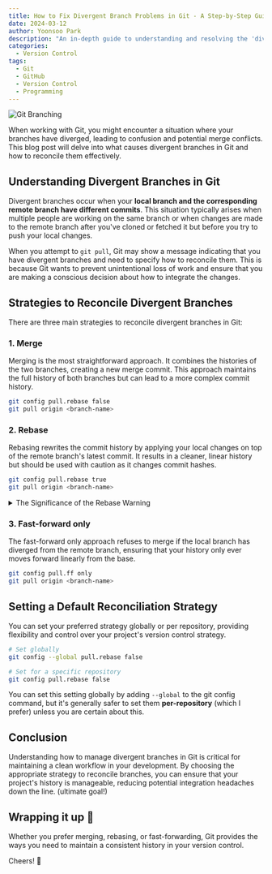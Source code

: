 ```yaml
---
title: How to Fix Divergent Branch Problems in Git - A Step-by-Step Guide.
date: 2024-03-12
author: Yoonsoo Park
description: "An in-depth guide to understanding and resolving the 'divergent branches' issue in Git, focusing on different reconciliation strategies."
categories:
  - Version Control
tags:
  - Git
  - GitHub
  - Version Control
  - Programming
---
```


![Git Branching](images/github-watching-you.webp)

When working with Git, you might encounter a situation where your branches have diverged, leading to confusion and potential merge conflicts. This blog post will delve into what causes divergent branches in Git and how to reconcile them effectively.

## Understanding Divergent Branches in Git

Divergent branches occur when your **local branch and the corresponding remote branch have different commits**. This situation typically arises when multiple people are working on the same branch or when changes are made to the remote branch after you've cloned or fetched it but before you try to push your local changes.

When you attempt to `git pull`, Git may show a message indicating that you have divergent branches and need to specify how to reconcile them. This is because Git wants to prevent unintentional loss of work and ensure that you are making a conscious decision about how to integrate the changes.

## Strategies to Reconcile Divergent Branches

There are three main strategies to reconcile divergent branches in Git:

### 1. Merge

Merging is the most straightforward approach. It combines the histories of the two branches, creating a new merge commit. This approach maintains the full history of both branches but can lead to a more complex commit history.

```bash
git config pull.rebase false
git pull origin <branch-name>
```

### 2. Rebase

Rebasing rewrites the commit history by applying your local changes on top of the remote branch's latest commit. It results in a cleaner, linear history but should be used with caution as it changes commit hashes.

```bash
git config pull.rebase true
git pull origin <branch-name>
```

<details>
<summary>The Significance of the Rebase Warning</summary>

The warning "but should be used with caution as it changes commit hashes" during a rebase is crucial to understand. When you rebase a branch, Git essentially creates new commits for each commit in your branch since it diverged from the base branch. This process changes the commit hashes, which are the unique identifiers for each commit.

#### Why is this Important?

- **Collaboration Impact**: If you've already pushed your branch and then rebase it, the rebased branch will not align with the remote branch since the commit hashes have changed. If someone else is working on the same branch, they will encounter conflicts when they try to pull your changes.

- **Data Integrity**: Changing commit hashes can also impact any references to those commits, such as in submodules, or when using commit hashes in documentation or issue tracking.

- **Force Pushing**: After a rebase, you'll need to force push (`git push --force`) to update the remote branch with the rewritten history. Force pushing can be risky as it can overwrite changes on the remote branch, so it should be done with caution and clear communication among team members.

</details>

### 3. Fast-forward only

The fast-forward only approach refuses to merge if the local branch has diverged from the remote branch, ensuring that your history only ever moves forward linearly from the base.

```bash
git config pull.ff only
git pull origin <branch-name>
```

## Setting a Default Reconciliation Strategy

You can set your preferred strategy globally or per repository, providing flexibility and control over your project's version control strategy.

```bash
# Set globally
git config --global pull.rebase false

# Set for a specific repository
git config pull.rebase false
```

You can set this setting globally by adding `--global` to the git config command, but it's generally safer to set them **per-repository** (which I prefer) unless you are certain about this.

## Conclusion

Understanding how to manage divergent branches in Git is critical for maintaining a clean workflow in your development. By choosing the appropriate strategy to reconcile branches, you can ensure that your project's history is manageable, reducing potential integration headaches down the line. (ultimate goal!)

## Wrapping it up 👏

Whether you prefer merging, rebasing, or fast-forwarding, Git provides the ways you need to maintain a consistent history in your version control.

Cheers! 🍺
